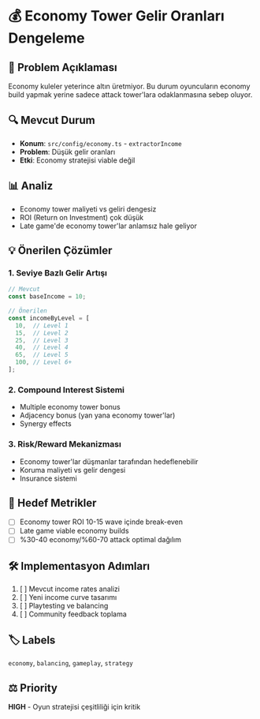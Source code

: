 # 💰 Economy Tower Gelir Oranları Dengeleme

## 📝 Problem Açıklaması
Economy kuleler yeterince altın üretmiyor. Bu durum oyuncuların economy build yapmak yerine sadece attack tower'lara odaklanmasına sebep oluyor.

## 🔍 Mevcut Durum
- **Konum**: `src/config/economy.ts` - `extractorIncome`
- **Problem**: Düşük gelir oranları
- **Etki**: Economy stratejisi viable değil

## 📊 Analiz
- Economy tower maliyeti vs geliri dengesiz
- ROI (Return on Investment) çok düşük
- Late game'de economy tower'lar anlamsız hale geliyor

## 💡 Önerilen Çözümler

### 1. **Seviye Bazlı Gelir Artışı**
```typescript
// Mevcut
const baseIncome = 10;

// Önerilen
const incomeByLevel = [
  10,  // Level 1
  15,  // Level 2  
  25,  // Level 3
  40,  // Level 4
  65,  // Level 5
  100, // Level 6+
];
```

### 2. **Compound Interest Sistemi**
- Multiple economy tower bonus
- Adjacency bonus (yan yana economy tower'lar)
- Synergy effects

### 3. **Risk/Reward Mekanizması**
- Economy tower'lar düşmanlar tarafından hedeflenebilir
- Koruma maliyeti vs gelir dengesi
- Insurance sistemi

## 🎯 Hedef Metrikler
- [ ] Economy tower ROI 10-15 wave içinde break-even
- [ ] Late game viable economy builds
- [ ] %30-40 economy/%60-70 attack optimal dağılım

## 🛠️ Implementasyon Adımları
1. [ ] Mevcut income rates analizi
2. [ ] Yeni income curve tasarımı  
3. [ ] Playtesting ve balancing
4. [ ] Community feedback toplama

## 🏷️ Labels
`economy`, `balancing`, `gameplay`, `strategy`

## ⚖️ Priority
**HIGH** - Oyun stratejisi çeşitliliği için kritik 